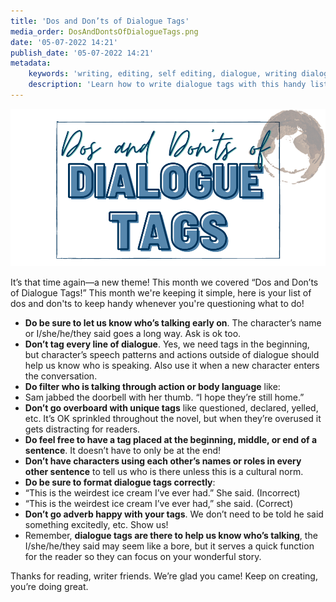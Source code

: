 ```yaml
---
title: 'Dos and Don’ts of Dialogue Tags'
media_order: DosAndDontsOfDialogueTags.png
date: '05-07-2022 14:21'
publish_date: '05-07-2022 14:21'
metadata:
    keywords: 'writing, editing, self editing, dialogue, writing dialogue'
    description: 'Learn how to write dialogue tags with this handy list of what to do and what not to do when it comes to who is speaking in dialogue.'
---
```


![Dos And Don'ts Of Dialogue Tags](DosAndDontsOfDialogueTags.png "DosAndDontsOfDialogueTags")

It’s that time again—a new theme! This month we covered “Dos and Don’ts of Dialogue Tags!” This month we're keeping it simple, here is your list of dos and don'ts to keep handy whenever you're questioning what to do!

* **Do be sure to let us know who’s talking early on**. The character’s name or I/she/he/they said goes a long way. Ask is ok too. 
* **Don’t tag every line of dialogue**. Yes, we need tags in the beginning, but character’s speech patterns and actions outside of dialogue should help us know who is speaking. Also use it when a new character enters the conversation. 
* **Do filter who is talking through action or body language** like: 
 * Sam jabbed the doorbell with her thumb. “I hope they’re still home.”
* **Don’t go overboard with unique tags** like questioned, declared, yelled, etc. It’s OK sprinkled throughout the novel, but when they’re overused it gets distracting for readers. 
* **Do feel free to have a tag placed at the beginning, middle, or end of a sentence**. It doesn’t have to only be at the end! 
* **Don’t have characters using each other’s names or roles in every other sentence** to tell us who is there unless this is a cultural norm. 
* **Do be sure to format dialogue tags correctly**:
 * “This is the weirdest ice cream I’ve ever had.” She said. (Incorrect)
 * “This is the weirdest ice cream I’ve ever had,” she said. (Correct)
* **Don’t go adverb happy with your tags**. We don’t need to be told he said something excitedly, etc. Show us! 
* Remember, **dialogue tags are there to help us know who’s talking**, the I/she/he/they said may seem like a bore, but it serves a quick function for the reader so they can focus on your wonderful story. 

Thanks for reading, writer friends. We’re glad you came! Keep on creating, you’re doing great. 
